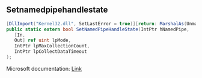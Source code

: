 ## Setnamedpipehandlestate

```csharp
[DllImport("Kernel32.dll", SetLastError = true)][return: MarshalAs(UnmanagedType.Bool)]
public static extern bool SetNamedPipeHandleState(IntPtr hNamedPipe,
   [In,
   Out] ref uint lpMode,
   IntPtr lpMaxCollectionCount,
   IntPtr lpCollectDataTimeout
);
```

Microsoft documentation: [Link](https://docs.microsoft.com/en-us/windows/win32/api/namedpipeapi/nf-namedpipeapi-setnamedpipehandlestate)

